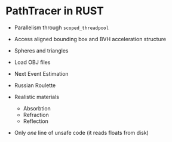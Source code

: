 # PathTracer in RUST

* Parallelism through `scoped_threadpool`
* Access aligned bounding box and BVH acceleration structure
* Spheres and triangles
* Load OBJ files
* Next Event Estimation
* Russian Roulette
* Realistic materials
  * Absorbtion
  * Refraction
  * Reflection

* Only _one_ line of unsafe code (it reads floats from disk)
